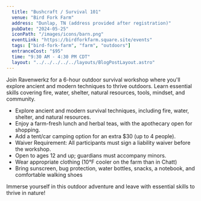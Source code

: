 ```yaml
---
  title: "Bushcraft / Survival 101"
  venue: "Bird Fork Farm"
  address: "Dunlap, TN (address provided after registration)"
  pubDate: "2024-05-25"
  iconPath: "/images/icons/barn.png"
  eventLink: "https://birdforkfarm.square.site/events"
  tags: ["bird-fork-farm", "farm", "outdoors"]
  entranceCost: "$95"
  time: "9:30 AM - 4:30 PM CDT"
  layout: "../../../../../layouts/BlogPostLayout.astro"
---
```



Join Ravenwerkz for a 6-hour outdoor survival workshop where you'll explore ancient and modern techniques to thrive outdoors. Learn essential skills covering fire, water, shelter, natural resources, tools, mindset, and community.

- Explore ancient and modern survival techniques, including fire, water, shelter, and natural resources.
- Enjoy a farm-fresh lunch and herbal teas, with the apothecary open for shopping.
- Add a tent/car camping option for an extra $30 (up to 4 people).
- Waiver Requirement: All participants must sign a liability waiver before the workshop.
- Open to ages 12 and up; guardians must accompany minors.
- Wear appropriate clothing (10°F cooler on the farm than in Chatt)
- Bring sunscreen, bug protection, water bottles, snacks, a notebook, and comfortable walking shoes

Immerse yourself in this outdoor adventure and leave with essential skills to thrive in nature!